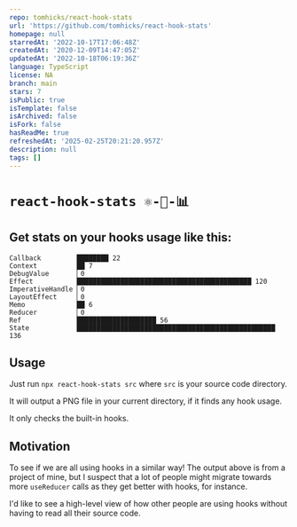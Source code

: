 ```yaml
---
repo: tomhicks/react-hook-stats
url: 'https://github.com/tomhicks/react-hook-stats'
homepage: null
starredAt: '2022-10-17T17:06:48Z'
createdAt: '2020-12-09T14:47:05Z'
updatedAt: '2022-10-18T06:19:36Z'
language: TypeScript
license: NA
branch: main
stars: 7
isPublic: true
isTemplate: false
isArchived: false
isFork: false
hasReadMe: true
refreshedAt: '2025-02-25T20:21:20.957Z'
description: null
tags: []
---
```


# `react-hook-stats ⚛️-🎣-📊`

## Get stats on your hooks usage like this:

```
Callback         ████████ 22
Context          ██ 7
DebugValue       ▏0
Effect           ████████████████████████████████████████████ 120
ImperativeHandle ▏0
LayoutEffect     ▏0
Memo             ██ 6
Reducer          ▏0
Ref              ████████████████████ 56
State            ██████████████████████████████████████████████████ 136
```

## Usage

Just run `npx react-hook-stats src` where `src` is your source code directory.

It will output a PNG file in your current directory, if it finds any hook usage.

It only checks the built-in hooks.

## Motivation

To see if we are all using hooks in a similar way! The output above is from a project of mine, but I suspect that a lot of people might migrate towards more `useReducer` calls as they get better with hooks, for instance.

I'd like to see a high-level view of how other people are using hooks without having to read all their source code.
